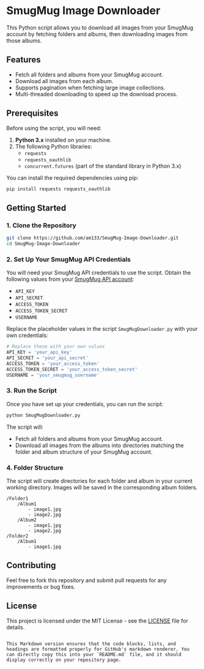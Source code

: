 # SmugMug Image Downloader

This Python script allows you to download all images from your SmugMug account by fetching folders and albums, then downloading images from those albums.

## Features

- Fetch all folders and albums from your SmugMug account.
- Download all images from each album.
- Supports pagination when fetching large image collections.
- Multi-threaded downloading to speed up the download process.

## Prerequisites

Before using the script, you will need:

1. **Python 3.x** installed on your machine.
2. The following Python libraries:
   - `requests`
   - `requests_oauthlib`
   - `concurrent.futures` (part of the standard library in Python 3.x)

You can install the required dependencies using pip:

```bash
pip install requests requests_oauthlib
```

## Getting Started

### 1. Clone the Repository

```bash
git clone https://github.com/am133/SmugMug-Image-Downloader.git
cd SmugMug-Image-Downloader
```

### 2. Set Up Your SmugMug API Credentials

You will need your SmugMug API credentials to use the script. Obtain the following values from your [SmugMug API account](https://api.smugmug.com):

- `API_KEY`
- `API_SECRET`
- `ACCESS_TOKEN`
- `ACCESS_TOKEN_SECRET`
- `USERNAME`

Replace the placeholder values in the script `SmugMugDownloader.py` with your own credentials:

```python
# Replace these with your own values
API_KEY = 'your_api_key'
API_SECRET = 'your_api_secret'
ACCESS_TOKEN = 'your_access_token'
ACCESS_TOKEN_SECRET = 'your_access_token_secret'
USERNAME = 'your_smugmug_username'
```

### 3. Run the Script

Once you have set up your credentials, you can run the script:

```bash
python SmugMugDownloader.py
```

The script will:

- Fetch all folders and albums from your SmugMug account.
- Download all images from the albums into directories matching the folder and album structure of your SmugMug account.

### 4. Folder Structure

The script will create directories for each folder and album in your current working directory. Images will be saved in the corresponding album folders.

```plaintext
/Folder1
    /Album1
        - image1.jpg
        - image2.jpg
    /Album2
        - image1.jpg
        - image2.jpg
/Folder2
    /Album1
        - image1.jpg
```

## Contributing

Feel free to fork this repository and submit pull requests for any improvements or bug fixes.

## License

This project is licensed under the MIT License - see the [LICENSE](LICENSE) file for details.
```

This Markdown version ensures that the code blocks, lists, and headings are formatted properly for GitHub's markdown renderer. You can directly copy this into your `README.md` file, and it should display correctly on your repository page.
